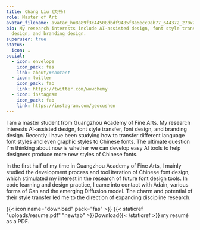 ```yaml
---
title: Chang Liu (刘畅)
role: Master of Art
avatar_filename: avatar_hu8a89f3c44508dbdf9485f8a6ecc9ab77_644372_270x270_fill_lanczos_center_3.png
bio: My research interests include AI-assisted design, font style transfer, font
  design, and branding design.
superuser: true
status:
  icon: ☕️
social:
  - icon: envelope
    icon_pack: fas
    link: about/#contact
  - icon: twitter
    icon_pack: fab
    link: https://twitter.com/wowchemy
  - icon: instagram
    icon_pack: fab
    link: https://instagram.com/geocushen
---
```

I am a master student from Guangzhou Academy of Fine Arts. My research interests AI-assisted design, font style transfer, font design, and branding design. Recently I have been studying how to transfer different language font styles and even graphic styles to Chinese fonts. The ultimate question I'm thinking about now is whether we can develop easy AI tools to help designers produce more new styles of Chinese fonts.

In the first half of my time in Guangzhou Academy of Fine Arts, I mainly studied the development process and tool iteration of Chinese font design, which stimulated my interest in the research of future font design tools. In code learning and design practice, I came into contact with Adain, various forms of Gan and the emerging Diffusion model. The charm and potential of their style transfer led me to the direction of expanding discipline research.

{{< icon name="download" pack="fas" >}} {{< staticref "uploads/resume.pdf" "newtab" >}}Download{{< /staticref >}} my resumé as a PDF.